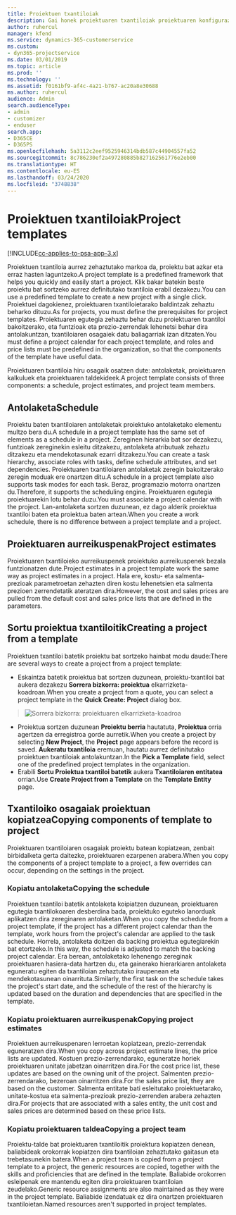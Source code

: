 ```yaml
---
title: Proiektuen txantiloiak
description: Gai honek proiektuaren txantiloiak proiektuaren konfigurazio bizkorra egiteko erabiltzeko moduari buruzko informazioa eskaintzen du.
author: ruhercul
manager: kfend
ms.service: dynamics-365-customerservice
ms.custom:
- dyn365-projectservice
ms.date: 03/01/2019
ms.topic: article
ms.prod: ''
ms.technology: ''
ms.assetid: f0161bf9-af4c-4a21-b767-ac20a8e30688
ms.author: ruhercul
audience: Admin
search.audienceType:
- admin
- customizer
- enduser
search.app:
- D365CE
- D365PS
ms.openlocfilehash: 5a3112c2eef9525946314bdb587c44904557fa52
ms.sourcegitcommit: 8c786230ef2a497280885b827162561776e2eb00
ms.translationtype: HT
ms.contentlocale: eu-ES
ms.lasthandoff: 03/24/2020
ms.locfileid: "3748838"
---
```

# <a name="project-templates"></a><span data-ttu-id="8f4e3-103">Proiektuen txantiloiak</span><span class="sxs-lookup"><span data-stu-id="8f4e3-103">Project templates</span></span> 

[!INCLUDE[cc-applies-to-psa-app-3.x](../includes/cc-applies-to-psa-app-3x.md)]

<span data-ttu-id="8f4e3-104">Proiektuen txantiloia aurrez zehaztutako markoa da, proiektu bat azkar eta erraz hasten laguntzeko.</span><span class="sxs-lookup"><span data-stu-id="8f4e3-104">A project template is a predefined framework that helps you quickly and easily start a project.</span></span> <span data-ttu-id="8f4e3-105">Klik bakar batekin beste proiektu bat sortzeko aurrez definitutako txantiloia erabil dezakezu.</span><span class="sxs-lookup"><span data-stu-id="8f4e3-105">You can use a predefined template to create a new project with a single click.</span></span> <span data-ttu-id="8f4e3-106">Proiektuei dagokienez, proiektuaren txantiloietarako baldintzak zehaztu beharko dituzu.</span><span class="sxs-lookup"><span data-stu-id="8f4e3-106">As for projects, you must define the prerequisites for project templates.</span></span> <span data-ttu-id="8f4e3-107">Proiektuaren egutegia zehaztu behar duzu proiektuaren txantiloi bakoitzerako, eta funtzioak eta prezio-zerrendak lehenetsi behar dira antolakuntzan, txantiloiaren osagaiek datu baliagarriak izan ditzaten.</span><span class="sxs-lookup"><span data-stu-id="8f4e3-107">You must define a project calendar for each project template, and roles and price lists must be predefined in the organization, so that the components of the template have useful data.</span></span>

<span data-ttu-id="8f4e3-108">Proiektuaren txantiloia hiru osagaik osatzen dute: antolaketak, proiektuaren kalkuluek eta proiektuaren taldekideek.</span><span class="sxs-lookup"><span data-stu-id="8f4e3-108">A project template consists of three components: a schedule, project estimates, and project team members.</span></span>

## <a name="schedule"></a><span data-ttu-id="8f4e3-109">Antolaketa</span><span class="sxs-lookup"><span data-stu-id="8f4e3-109">Schedule</span></span>

<span data-ttu-id="8f4e3-110">Proiektu baten txantiloiaren antolaketak proiektuko antolaketako elementu multzo bera du.</span><span class="sxs-lookup"><span data-stu-id="8f4e3-110">A schedule in a project template has the same set of elements as a schedule in a project.</span></span> <span data-ttu-id="8f4e3-111">Zereginen hierarkia bat sor dezakezu, funtzioak zereginekin esleitu ditzakezu, antolaketa atributuak zehaztu ditzakezu eta mendekotasunak ezarri ditzakezu.</span><span class="sxs-lookup"><span data-stu-id="8f4e3-111">You can create a task hierarchy, associate roles with tasks, define schedule attributes, and set dependencies.</span></span> <span data-ttu-id="8f4e3-112">Proiektuaren txantiloiaren antolaketak zeregin bakoitzerako zeregin moduak ere onartzen ditu.</span><span class="sxs-lookup"><span data-stu-id="8f4e3-112">A schedule in a project template also supports task modes for each task.</span></span> <span data-ttu-id="8f4e3-113">Beraz, programazio motorra onartzen du.</span><span class="sxs-lookup"><span data-stu-id="8f4e3-113">Therefore, it supports the scheduling engine.</span></span> <span data-ttu-id="8f4e3-114">Proiektuaren egutegia proiektuarekin lotu behar duzu.</span><span class="sxs-lookup"><span data-stu-id="8f4e3-114">You must associate a project calendar with the project.</span></span> <span data-ttu-id="8f4e3-115">Lan-antolaketa sortzen duzunean, ez dago alderik proiektua txantiloi baten eta proiektua baten artean.</span><span class="sxs-lookup"><span data-stu-id="8f4e3-115">When you create a work schedule, there is no difference between a project template and a project.</span></span>

## <a name="project-estimates"></a><span data-ttu-id="8f4e3-116">Proiektuaren aurreikuspenak</span><span class="sxs-lookup"><span data-stu-id="8f4e3-116">Project estimates</span></span>

<span data-ttu-id="8f4e3-117">Proiektuaren txantiloieko aurreikuspenek proiektuko aurreikuspenek bezala funtzionatzen dute.</span><span class="sxs-lookup"><span data-stu-id="8f4e3-117">Project estimates in a project template work the same way as project estimates in a project.</span></span> <span data-ttu-id="8f4e3-118">Hala ere, kostu- eta salmenta-prezioak parametroetan zehazten diren kostu lehenetsien eta salmenta prezioen zerrendetatik ateratzen dira.</span><span class="sxs-lookup"><span data-stu-id="8f4e3-118">However, the cost and sales prices are pulled from the default cost and sales price lists that are defined in the parameters.</span></span>

## <a name="creating-a-project-from-a-template"></a><span data-ttu-id="8f4e3-119">Sortu proiektua txantiloitik</span><span class="sxs-lookup"><span data-stu-id="8f4e3-119">Creating a project from a template</span></span>
 
<span data-ttu-id="8f4e3-120">Proiektuen txantiloi batetik proiektu bat sortzeko hainbat modu daude:</span><span class="sxs-lookup"><span data-stu-id="8f4e3-120">There are several ways to create a project from a project template:</span></span>

- <span data-ttu-id="8f4e3-121">Eskaintza batetik proiektua bat sortzen duzunean, proiektu-txantiloi bat aukera dezakezu **Sorrera bizkorra: proiektua** elkarrizketa-koadroan.</span><span class="sxs-lookup"><span data-stu-id="8f4e3-121">When you create a project from a quote, you can select a project template in the **Quick Create: Project** dialog box.</span></span>

> ![Sorrera bizkorra: proiektuaren elkarrizketa-koadroa](media/project-11.png)

- <span data-ttu-id="8f4e3-123">Proiektua sortzen duzunean **Proiektu berria** hautatuta, **Proiektua** orria agertzen da erregistroa gorde aurretik.</span><span class="sxs-lookup"><span data-stu-id="8f4e3-123">When you create a project by selecting **New Project**, the **Project** page appears before the record is saved.</span></span> <span data-ttu-id="8f4e3-124">**Aukeratu txantiloia** eremuan, hautatu aurrez definitutako proiektuen txantiloiak antolakuntzan.</span><span class="sxs-lookup"><span data-stu-id="8f4e3-124">In the **Pick a Template** field, select one of the predefined project templates in the organization.</span></span>
- <span data-ttu-id="8f4e3-125">Erabili **Sortu Proiektua txantiloi batetik** aukera **Txantiloiaren entitatea** orrian.</span><span class="sxs-lookup"><span data-stu-id="8f4e3-125">Use **Create Project from a Template** on the **Template Entity** page.</span></span>

## <a name="copying-components-of-template-to-project"></a><span data-ttu-id="8f4e3-126">Txantiloiko osagaiak proiektuan kopiatzea</span><span class="sxs-lookup"><span data-stu-id="8f4e3-126">Copying components of template to project</span></span>

<span data-ttu-id="8f4e3-127">Proiektuaren txantiloiaren osagaiak proiektu batean kopiatzean, zenbait birbidalketa gerta daitezke, proiektuaren ezarpenen arabera.</span><span class="sxs-lookup"><span data-stu-id="8f4e3-127">When you copy the components of a project template to a project, a few overrides can occur, depending on the settings in the project.</span></span>

### <a name="copying-the-schedule"></a><span data-ttu-id="8f4e3-128">Kopiatu antolaketa</span><span class="sxs-lookup"><span data-stu-id="8f4e3-128">Copying the schedule</span></span>

<span data-ttu-id="8f4e3-129">Proiektuen txantiloi batetik antolaketa koipiatzen duzunean, proiektuaren egutegia txantilokoaren desberdina bada, proiektuko eguteko lanorduak aplikatzen dira zereginaren antolaketan.</span><span class="sxs-lookup"><span data-stu-id="8f4e3-129">When you copy the schedule from a project template, if the project has a different project calendar than the template, work hours from the project's calendar are applied to the task schedule.</span></span> <span data-ttu-id="8f4e3-130">Horrela, antolaketa doitzen da backing proiektua egutegiarekin bat etortzeko.</span><span class="sxs-lookup"><span data-stu-id="8f4e3-130">In this way, the schedule is adjusted to match the backing project calendar.</span></span> <span data-ttu-id="8f4e3-131">Era berean, antolaketako lehenengo zereginak proiektuaren hasiera-data hartzen du, eta gainerako hierarkiaren antolaketa eguneratu egiten da txantiloian zehaztutako iraupenean eta mendekotasunean oinarrituta.</span><span class="sxs-lookup"><span data-stu-id="8f4e3-131">Similarly, the first task on the schedule takes the project's start date, and the schedule of the rest of the hierarchy is updated based on the duration and dependencies that are specified in the template.</span></span> 

### <a name="copying-project-estimates"></a><span data-ttu-id="8f4e3-132">Kopiatu proiektuaren aurreikuspenak</span><span class="sxs-lookup"><span data-stu-id="8f4e3-132">Copying project estimates</span></span> 

<span data-ttu-id="8f4e3-133">Proiektuen aurreikuspenaren lerroetan kopiatzean, prezio-zerrendak eguneratzen dira.</span><span class="sxs-lookup"><span data-stu-id="8f4e3-133">When you copy across project estimate lines, the price lists are updated.</span></span> <span data-ttu-id="8f4e3-134">Kostuen prezio-zerrendarako, eguneratze horiek proiektuaren unitate jabetzan oinarritzen dira.</span><span class="sxs-lookup"><span data-stu-id="8f4e3-134">For the cost price list, these updates are based on the owning unit of the project.</span></span> <span data-ttu-id="8f4e3-135">Salmenten prezio-zerrendarako, bezeroan oinarritzen dira.</span><span class="sxs-lookup"><span data-stu-id="8f4e3-135">For the sales price list, they are based on the customer.</span></span> <span data-ttu-id="8f4e3-136">Salmenta entitate bati esleitutako proiektuetarako, unitate-kostua eta salmenta-prezioak prezio-zerrenden arabera zehazten dira.</span><span class="sxs-lookup"><span data-stu-id="8f4e3-136">For projects that are associated with a sales entity, the unit cost and sales prices are determined based on these price lists.</span></span>

### <a name="copying-a-project-team"></a><span data-ttu-id="8f4e3-137">Kopiatu proiektuaren taldea</span><span class="sxs-lookup"><span data-stu-id="8f4e3-137">Copying a project team</span></span>

<span data-ttu-id="8f4e3-138">Proiektu-talde bat proiektuaren txantiloitik proiektura kopiatzen denean, baliabideak orokorrak kopiatzen dira txantiloian zehaztutako gaitasun eta trebetasunekin batera.</span><span class="sxs-lookup"><span data-stu-id="8f4e3-138">When a project team is copied from a project template to a project, the generic resources are copied, together with the skills and proficiencies that are defined in the template.</span></span> <span data-ttu-id="8f4e3-139">Baliabide orokorren esleipenak ere mantendu egiten dira proiektuaren txantiloian zeudelako.</span><span class="sxs-lookup"><span data-stu-id="8f4e3-139">Generic resource assignments are also maintained as they were in the project template.</span></span> <span data-ttu-id="8f4e3-140">Baliabide izendatuak ez dira onartzen proiektuaren txantiloietan.</span><span class="sxs-lookup"><span data-stu-id="8f4e3-140">Named resources aren't supported in project templates.</span></span>
